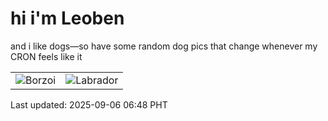 # hi i'm Leoben

and i like dogs—so have some random dog pics that change whenever my CRON feels like it

|  |  |
|--------|----------|
| ![Borzoi](https://random-dog-vercel.vercel.app/api/random-borzoi?v=1757112503) | ![Labrador](https://random-dog-vercel.vercel.app/api/random-labrador?v=1757112503) |

Last updated: 2025-09-06 06:48 PHT
